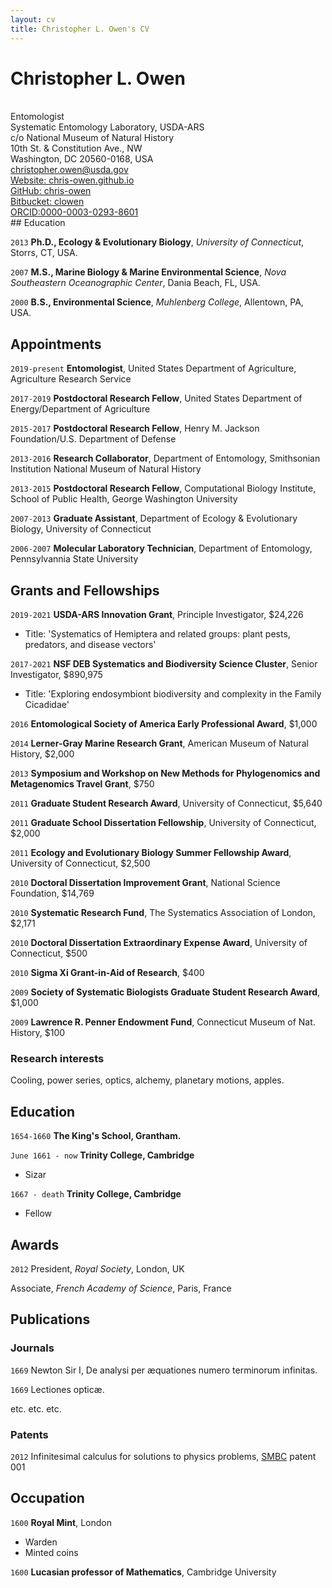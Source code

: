 ```yaml
---
layout: cv
title: Christopher L. Owen's CV
---
```

# Christopher L. Owen  
<br/>
Entomologist<br/>
Systematic Entomology Laboratory, USDA-ARS<br/>
c/o National Museum of Natural History<br/>
10th St. & Constitution Ave., NW<br/>
Washington, DC 20560-0168, USA<br/>
<a href="christopher.owen@usda.gov">christopher.owen@usda.gov</a><br/>
<div id="webaddress">
  <a href="https://chris-owen.github.io"><i class="fas fa-home"></i> Website: chris-owen.github.io</a><br/> 
  <a href="https://github.com/chris-owen"><i class="fab fa-github"></i> GitHub: chris-owen</a><br/>
  <a href="https://bitbucket.org/clowen"><i class="ai ai-orcid"></i> Bitbucket: clowen</a><br/>
  <a href="https://orcid.org/0000-0003-0293-8601"><i class="ai ai-orcid"></i> ORCID:0000-0003-0293-8601</a><br/>
</div>  
## Education

`2013`
**Ph.D., Ecology & Evolutionary Biology**, *University of Connecticut*, Storrs, CT, USA.

`2007`
**M.S., Marine Biology & Marine Environmental Science**, *Nova Southeastern Oceanographic Center*, Dania Beach, FL, USA.

`2000`
**B.S., Environmental Science**, *Muhlenberg College*, Allentown, PA, USA.

## Appointments

`2019-present`
**Entomologist**, United States Department of Agriculture, Agriculture Research Service

`2017-2019`
**Postdoctoral Research Fellow**, United States Department of Energy/Department of Agriculture

`2015-2017`
**Postdoctoral Research Fellow**, Henry M. Jackson Foundation/U.S. Department of Defense

`2013-2016`
**Research Collaborator**, Department of Entomology, Smithsonian Institution National Museum of Natural History

`2013-2015`
**Postdoctoral Research Fellow**, Computational Biology Institute, School of Public Health, George Washington University

`2007-2013`
**Graduate Assistant**, Department of Ecology & Evolutionary Biology, University of Connecticut

`2006-2007`
**Molecular Laboratory Technician**, Department of Entomology, Pennsylvannia State University

## Grants and Fellowships

`2019-2021`
**USDA-ARS Innovation Grant**, Principle Investigator, $24,226<br/>
  - Title: 'Systematics of Hemiptera and related groups: plant pests, predators, and disease vectors'

`2017-2021`
**NSF DEB Systematics and Biodiversity Science Cluster**, Senior Investigator, $890,975<br/>
  - Title: 'Exploring endosymbiont biodiversity and complexity in the Family Cicadidae'

`2016`
**Entomological Society of America Early Professional Award**, $1,000

`2014`
**Lerner-Gray Marine Research Grant**, American Museum of Natural History, $2,000

`2013`
**Symposium and Workshop on New Methods for Phylogenomics and Metagenomics Travel Grant**, $750

`2011`
**Graduate Student Research Award**, University of Connecticut, $5,640

`2011`
**Graduate School Dissertation Fellowship**, University of Connecticut, $2,000

`2011`
**Ecology and Evolutionary Biology Summer Fellowship Award**, University of Connecticut, $2,500

`2010`
**Doctoral Dissertation Improvement Grant**, National Science Foundation, $14,769
 
`2010`
**Systematic Research Fund**, The Systematics Association of London, $2,171

`2010`
**Doctoral Dissertation Extraordinary Expense Award**, University of Connecticut, $500

`2010`
**Sigma Xi Grant-in-Aid of Research**, $400

`2009`
**Society of Systematic Biologists Graduate Student Research Award**, $1,000
 
`2009`
**Lawrence R. Penner Endowment Fund**, Connecticut Museum of Nat. History, $100



### Research interests

Cooling, power series, optics, alchemy, planetary motions, apples.


## Education

`1654-1660`
__The King's School, Grantham.__

`June 1661 - now`
__Trinity College, Cambridge__

- Sizar

`1667 - death`
__Trinity College, Cambridge__

- Fellow



## Awards

`2012`
President, *Royal Society*, London, UK

Associate, *French Academy of Science*, Paris, France



## Publications

<!-- A list is also available [online](http://scholar.google.co.uk/citations?user=LTOTl0YAAAAJ) -->

### Journals

`1669`
Newton Sir I, De analysi per æquationes numero terminorum infinitas. 

`1669`
Lectiones opticæ.

etc. etc. etc.

### Patents

`2012`
Infinitesimal calculus for solutions to physics problems, [SMBC](http://www.techdirt.com/articles/20121011/09312820678/if-patents-had-been-around-time-newton.shtml) patent 001


## Occupation

`1600`
__Royal Mint__, London

- Warden
- Minted coins

`1600`
__Lucasian professor of Mathematics__, Cambridge University



<!-- ### Footer

Last updated: May 2013 -->


